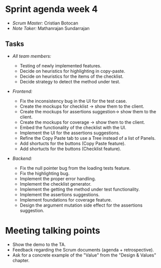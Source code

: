 # Sprint agenda week 4

- *Scrum Master:* Cristian Botocan
- *Note Taker:* Mathanrajan Sundarrajan

## Tasks

- *All team members:*
  - Testing of newly implemented features.
  - Decide on heuristics for highlighting in copy-paste.
  - Decide on heuristics for the items of the checklist.
  - Decide strategy to detect the method under test.


- *Frontend:*
  - Fix the inconsistency bug in the UI for the test case.
  - Create the mockups for checklist -> show them to the client.
  - Create the mockups for assertions suggestion-> show them to the client.
  - Create the mockups for coverage -> show them to the client.
  - Embed the functionality of the checklist with the UI.
  - Implement the UI for the assertions suggestions.
  - Refine the Copy Paste tab to use a Tree instead of a list of Panels.
  - Add shortucts for the buttons (Copy Paste feature).
  - Add shortucts for the buttons (Checklist feature).



- *Backend:*
  - Fix the null pointer bug from the loading tests feature.
  - Fix the highlighting bug.
  - Implement the proper error handling.
  - Implement the checklist generator.
  - Implement the getting the method under test functionality.
  - Implement the assertions suggestions.
  - Implement foundations for coverage feature.
  - Design the argument mutation side effect for the assertions suggestion.

# Meeting talking points

- Show the demo to the TA.
- Feedback regarding the Scrum documents (agenda + retrospective).
- Ask for a concrete example of the "Value" from the "Design & Values" chapter.